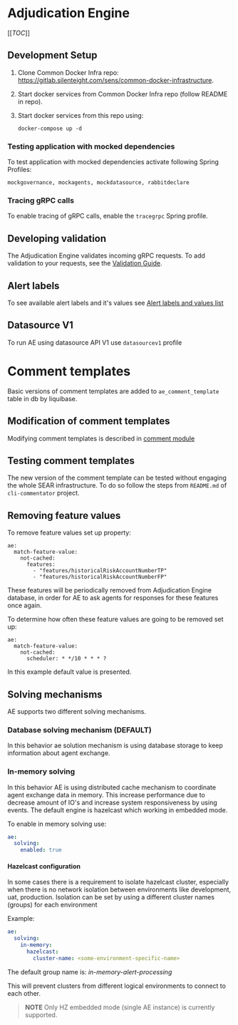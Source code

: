 # Adjudication Engine

[[_TOC_]]

## Development Setup

1. Clone Common Docker Infra repo: https://gitlab.silenteight.com/sens/common-docker-infrastructure.
2. Start docker services from Common Docker Infra repo (follow README in repo).
3. Start docker services from this repo using:

       docker-compose up -d

### Testing application with mocked dependencies

To test application with mocked dependencies activate following Spring Profiles:

    mockgovernance, mockagents, mockdatasource, rabbitdeclare

### Tracing gRPC calls

To enable tracing of gRPC calls, enable the `tracegrpc` Spring profile.

## Developing validation

The Adjudication Engine validates incoming gRPC requests.
To add validation to your requests, see the [Validation Guide](doc/validation-guide.md).

## Alert labels

To see available alert labels and it's values see [Alert labels and values list](doc/alert-labes-values.md)

## Datasource V1

To run AE using datasource API V1 use `datasourcev1` profile

# Comment templates

Basic versions of comment templates are added to `ae_comment_template` table in db by liquibase.

## Modification of comment templates

Modifying comment templates is described in [comment module](adjudication-engine-comments/comments.md)

## Testing comment templates

The new version of the comment template can be tested without engaging the whole SEAR
infrastructure. To do so follow the steps from `README.md` of `cli-commentator` project.

## Removing feature values

To remove feature values set up property:

```
ae:
  match-feature-value:
    not-cached:
      features:
        - "features/historicalRiskAccountNumberTP"
        - "features/historicalRiskAccountNumberFP"
```

These features will be periodically removed from Adjudication Engine database, in order for AE to ask
agents for responses for these features once again.

To determine how often these feature values are going to be removed set up:

```
ae:
  match-feature-value:
    not-cached:
      scheduler: * */10 * * * ?
```

In this example default value is presented.

## Solving mechanisms

AE supports two different solving mechanisms.

### Database solving mechanism (DEFAULT)

In this behavior ae solution mechanism is using database storage to keep information about agent exchange.

### In-memory solving

In this behavior AE is using distributed cache mechanism to coordinate agent exchange data in memory.
This increase performance due to decrease amount of IO's and increase system responsiveness by using events.
The default engine is hazelcast which working in embedded mode.

To enable in memory solving use:

```yaml
ae:
  solving:
    enabled: true
```

#### Hazelcast configuration

In some cases there is a requirement to isolate hazelcast cluster, especially when there is no network isolation
between environments like development, uat, production.
Isolation can be set by using a different cluster names (groups) for each environment

Example:

```yaml
ae:
  solving:
    in-memory:
      hazelcast:
        cluster-name: <some-environment-specific-name>
```

The default group name is: *in-memory-alert-processing*

This will prevent clusters from different logical environments to connect to each other.

>**NOTE**
> Only HZ embedded mode (single AE instance) is currently supported.
